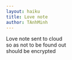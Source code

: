 ```yaml
---
layout: haiku
title: Love note
author: TAnhMinh
---
```


Love note sent to cloud <br>
so as not to be found out <br>
should be encrypted <br>
